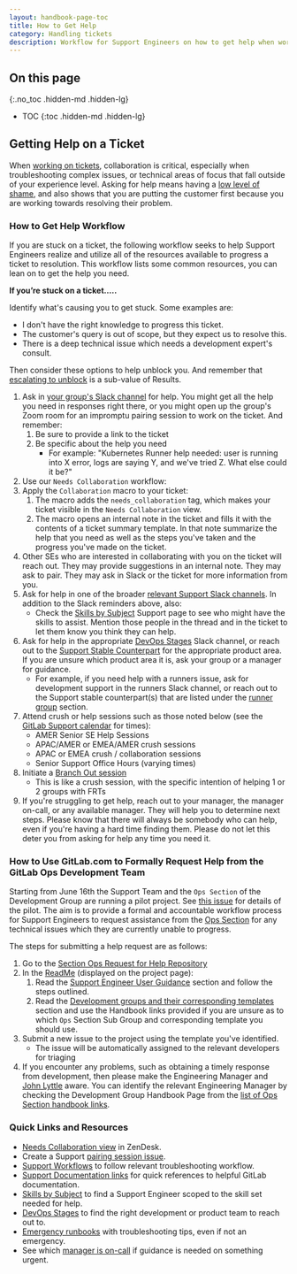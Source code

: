 ```yaml
---
layout: handbook-page-toc
title: How to Get Help
category: Handling tickets
description: Workflow for Support Engineers on how to get help when working on a ticket. 
---
```


## On this page
{:.no_toc .hidden-md .hidden-lg}

- TOC
{:toc .hidden-md .hidden-lg}

## Getting Help on a Ticket

When [working on tickets](https://about.gitlab.com/handbook/support/workflows/working-on-tickets.html), collaboration is critical, especially when troubleshooting complex issues, or technical areas of focus that fall outside of your experience level. Asking for help means having a [low level of shame](https://about.gitlab.com/handbook/values/#low-level-of-shame), and also shows that you are putting the customer first because you are working towards resolving their problem.

### How to Get Help Workflow

If you are stuck on a ticket, the following workflow seeks to help Support Engineers realize and utilize all of the resources available to progress a ticket to resolution. This workflow lists some common resources, you can lean on to get the help you need. 

**If you’re stuck on a ticket…..**

Identify what's causing you to get stuck. Some examples are:

* I don't have the right knowledge to progress this ticket.
* The customer's query is out of scope, but they expect us to resolve this.
* There is a deep technical issue which needs a development expert's consult.

Then consider these options to help unblock you. And remember that
[escalating to unblock](https://about.gitlab.com/handbook/values/#escalate-to-unblock)
is a sub-value of Results.

1. Ask in [your group's Slack channel](/handbook/support/support-global-groups/#slack) for help. You might get all the help you
   need in responses right there, or you might open up the group's Zoom room
   for an impromptu pairing session to work on the ticket. And remember:
   1. Be sure to provide a link to the ticket
   1. Be specific about the help you need
      - For example: "Kubernetes Runner help needed: user is running into X
        error, logs are saying Y, and we've tried Z. What else could it be?"
1. Use our `Needs Collaboration` workflow:
  1. Apply the `Collaboration` macro to your ticket:
     1. The macro adds the `needs_collaboration` tag, which makes your ticket
         visible in the `Needs Collaboration` view.
     1. The macro opens an internal note in the ticket and fills it with the
        contents of a ticket summary template. In that note summarize the help
        that you need as well as the steps you've taken and the progress you've
        made on the ticket.
  1. Other SEs who are interested in collaborating with you on the ticket will
     reach out. They may provide suggestions in an internal note. They may ask
     to pair. They may ask in Slack or the ticket for more information from you.
1. Ask for help in one of the broader
   [relevant Support Slack channels](https://about.gitlab.com/handbook/support/#slack).
   In addition to the Slack reminders above, also:
   - Check the [Skills by Subject](https://gitlab-com.gitlab.io/support/team/skills-by-subject.html)
     Support page to see who might have the skills to assist. Mention those
     people in the thread and in the ticket to let them know you think they
     can help.
1. Ask for help in the appropriate [DevOps Stages](https://about.gitlab.com/handbook/product/categories/#devops-stages) Slack channel,
   or reach out to the [Support Stable Counterpart](../support-stable-counterparts.html)
   for the appropriate product area. If you are unsure which product area it is,
   ask your group or a manager for guidance.
   - For example, if you need help with a runners issue, ask for development
     support in the runners Slack channel, or reach out to the Support stable
     counterpart(s) that are listed under the
     [runner group](https://about.gitlab.com/handbook/product/categories/#runner-group)
     section.
1. Attend crush or help sessions such as those noted below (see the [GitLab Support calendar](https://calendar.google.com/calendar/u/0?cid=Z2l0bGFiLmNvbV85YnMxNTllaHJjNXRxZ2x1cjg4ZGpiZDUxa0Bncm91cC5jYWxlbmRhci5nb29nbGUuY29t) for times):
    - AMER Senior SE Help Sessions
    - APAC/AMER or EMEA/AMER crush sessions
    - APAC or EMEA crush / collaboration sessions
    - Senior Support Office Hours (varying times)
1. Initiate a [Branch Out session](/handbook/support/support-global-groups/branch-out-sessions.html)
   - This is like a crush session, with the specific intention of helping 1 or 2
     groups with FRTs
1. If you're struggling to get help, reach out to your manager, the manager
   on-call, or any available manager. They will help you to determine next steps.
   Please know that there will always be somebody who can help, even if you're
   having a hard time finding them. Please do not let this deter you from
   asking for help any time you need it.

### How to Use GitLab.com to Formally Request Help from the GitLab Ops Development Team

Starting from June 16th the Support Team and the `Ops Section` of the Development Group are running a pilot project. See [this issue](https://gitlab.com/gitlab-com/support/support-team-meta/-/issues/4276) for details of the pilot. The aim is to provide a formal and accountable workflow process for Support Engineers to request assistance from the [Ops Section](https://about.gitlab.com/handbook/product/categories/ops/) for any technical issues which they are currently unable to progress.

The steps for submitting a help request are as follows:

1. Go to the [Section Ops Request for Help Repository](https://gitlab.com/gitlab-com/ops-sub-department/section-ops-request-for-help)
1. In the [ReadMe](https://gitlab.com/gitlab-com/ops-sub-department/section-ops-request-for-help/-/blob/main/README.md) (displayed on the project page):
   1. Read the [Support Engineer User Guidance](https://gitlab.com/gitlab-com/ops-sub-department/section-ops-request-for-help#support-engineer-user-guidance) section and follow the steps outlined.
   2. Read the [Development groups and their corresponding templates](https://gitlab.com/gitlab-com/ops-sub-department/section-ops-request-for-help#development-groups-with-their-corresponding-templates-and-labels) section and use the Handbook links provided if you are unsure as to which `Ops` Section Sub Group and corresponding template you should use.
1. Submit a new issue to the project using the template you've identified.
   - The issue will be automatically assigned to the relevant developers for triaging
1. If you encounter any problems, such as obtaining a timely response from development, then please make the Engineering Manager and [John Lyttle](https://gitlab.com/jlyttle) aware. You can identify the relevant Engineering Manager by checking the Development Group Handbook Page from the [list of Ops Section handbook links](https://gitlab.com/gitlab-com/section-ops-request-for-help#development-groups-with-their-corresponding-templates-and-labels).


### Quick Links and Resources
- [Needs Collaboration view](https://gitlab.zendesk.com/agent/filters/360080204660) in ZenDesk.
- Create a Support [pairing session issue](https://gitlab.com/gitlab-com/support/support-pairing).
- [Support Workflows](https://about.gitlab.com/handbook/support/workflows/) to follow relevant troubleshooting workflow.
- [Support Documentation links](https://about.gitlab.com/handbook/support/#documentation) for quick references to helpful GitLab documentation.
- [Skills by Subject](https://gitlab-com.gitlab.io/support/team/skills-by-subject.html) to find a Support Engineer scoped to the skill set needed for help.
- [DevOps Stages](https://about.gitlab.com/handbook/product/categories/#devops-stages) to find the right development or product team to reach out to.
- [Emergency runbooks](https://gitlab.com/gitlab-com/support/emergency-runbook/-/tree/master/.gitlab/issue_templates) with troubleshooting tips, even if not an emergency.
- See which [manager is on-call](https://gitlab.pagerduty.com/escalation_policies#PGNLUZ1) if guidance is needed on something urgent.
